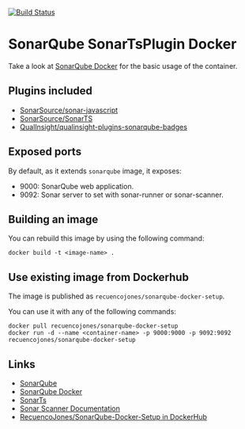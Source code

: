 [![Build Status](https://travis-ci.org/RecuencoJones/SonarQube-SonarTsPlugin-Docker.png?branch=develop)](https://travis-ci.org/RecuencoJones/SonarQube-SonarTsPlugin-Docker)

# SonarQube SonarTsPlugin Docker

Take a look at [SonarQube Docker](https://hub.docker.com/_/sonarqube/) for the
basic usage of the container.

## Plugins included

- [SonarSource/sonar-javascript](https://github.com/SonarSource/sonar-javascript)
- [SonarSource/SonarTS](https://github.com/SonarSource/SonarTS)
- [QualInsight/qualinsight-plugins-sonarqube-badges](https://github.com/QualInsight/qualinsight-plugins-sonarqube-badges)

## Exposed ports

By default, as it extends `sonarqube` image, it exposes:

- 9000: SonarQube web application.
- 9092: Sonar server to set with sonar-runner or sonar-scanner.

## Building an image

You can rebuild this image by using the following command:

```
docker build -t <image-name> .
```

## Use existing image from Dockerhub

The image is published as `recuencojones/sonarqube-docker-setup`.

You can use it with any of the following commands:

```
docker pull recuencojones/sonarqube-docker-setup
docker run -d --name <container-name> -p 9000:9000 -p 9092:9092 recuencojones/sonarqube-docker-setup
```

## Links

- [SonarQube](http://www.sonarqube.org/)
- [SonarQube Docker](https://hub.docker.com/_/sonarqube/)
- [SonarTs](https://docs.sonarqube.org/display/PLUG/SonarTS)
- [Sonar Scanner Documentation](http://docs.sonarqube.org/display/SCAN/Analyzing+with+SonarQube+Scanner)
- [RecuencoJones/SonarQube-Docker-Setup in DockerHub](https://hub.docker.com/r/recuencojones/sonarqube-docker-setup/)
